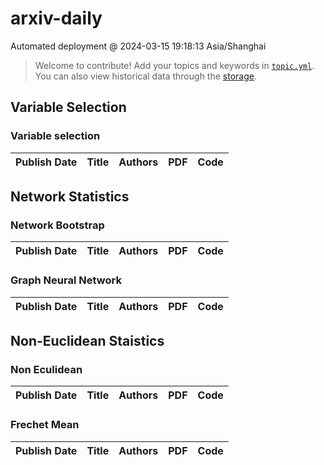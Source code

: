 # arxiv-daily
 Automated deployment @ 2024-03-15 19:18:13 Asia/Shanghai
> Welcome to contribute! Add your topics and keywords in [`topic.yml`](https://github.com/gux99/arxiv-daily/blob/main/database/topic.yml).
> You can also view historical data through the [storage](https://github.com/gux99/arxiv-daily/blob/main/database/storage).

## Variable Selection

### Variable selection
|Publish Date|Title|Authors|PDF|Code|
| :---: | :---: | :---: | :---: | :---: |

## Network Statistics

### Network Bootstrap
|Publish Date|Title|Authors|PDF|Code|
| :---: | :---: | :---: | :---: | :---: |

### Graph Neural Network
|Publish Date|Title|Authors|PDF|Code|
| :---: | :---: | :---: | :---: | :---: |

## Non-Euclidean Staistics

### Non Eculidean
|Publish Date|Title|Authors|PDF|Code|
| :---: | :---: | :---: | :---: | :---: |

### Frechet Mean
|Publish Date|Title|Authors|PDF|Code|
| :---: | :---: | :---: | :---: | :---: |
